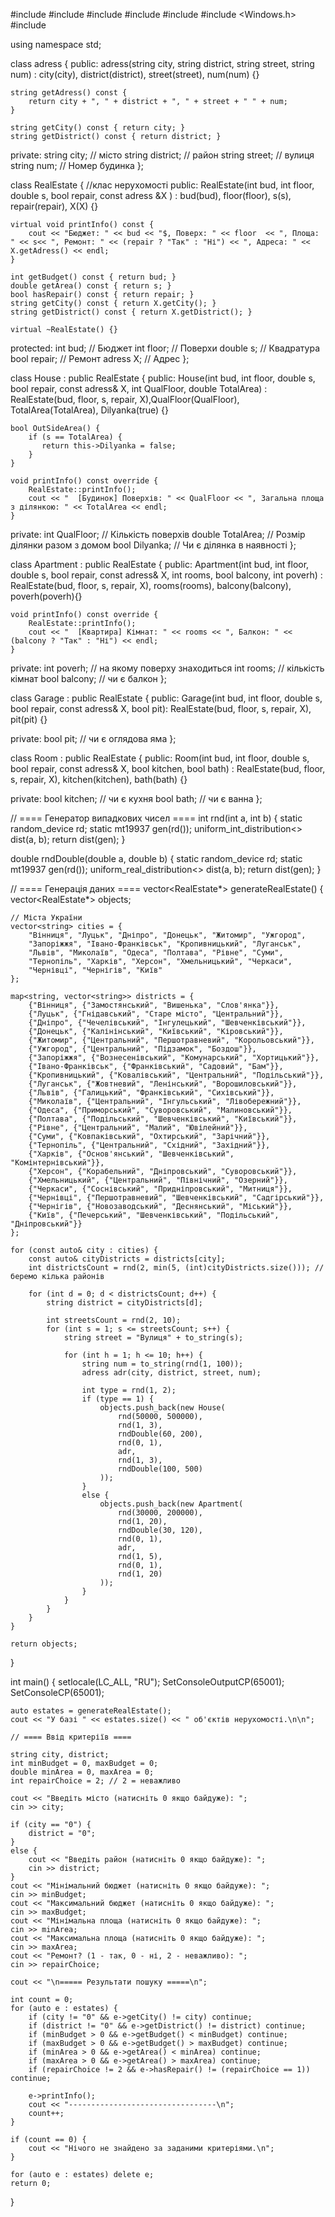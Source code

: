 #include <iostream>
#include <string>
#include <vector>
#include <random>
#include <ctime>
#include <Windows.h>
#include <map>

using namespace std;

class adress {
public:
    adress(string city, string district, string street, string num) : city(city), district(district), street(street), num(num) {}

    string getAdress() const {
        return city + ", " + district + ", " + street + " " + num;
    }

    string getCity() const { return city; }
    string getDistrict() const { return district; }

private:
    string city; // місто
    string district; // район
    string street; // вулиця
    string num; // Номер будинка
};

class RealEstate { //клас нерухомості
public:
    RealEstate(int bud, int floor, double s, bool repair, const adress &X ) : bud(bud), floor(floor), s(s), repair(repair), X(X) {}

    virtual void printInfo() const {
        cout << "Бюджет: " << bud << "$, Поверх: " << floor  << ", Площа: " << s<< ", Ремонт: " << (repair ? "Так" : "Ні") << ", Адреса: " << X.getAdress() << endl;
    }

    int getBudget() const { return bud; }
    double getArea() const { return s; }
    bool hasRepair() const { return repair; }
    string getCity() const { return X.getCity(); }
    string getDistrict() const { return X.getDistrict(); }

    virtual ~RealEstate() {}

protected:
    int bud; // Бюджет
    int floor; // Поверхи
    double s; // Квадратура
    bool repair; // Ремонт
    adress X; // Адрес
};

class House : public RealEstate {
public:
    House(int bud, int floor, double s, bool repair, const adress& X, int QualFloor, double TotalArea) : RealEstate(bud, floor, s, repair, X),QualFloor(QualFloor), TotalArea(TotalArea), Dilyanka(true) {}   
      
    bool OutSideArea() {   
        if (s == TotalArea) {
           return this->Dilyanka = false;
        }
    }    

    void printInfo() const override {
        RealEstate::printInfo();
        cout << "  [Будинок] Поверхів: " << QualFloor << ", Загальна площа з ділянкою: " << TotalArea << endl;
    }

private:
    int QualFloor; // Кількість поверхів
    double TotalArea; // Розмір ділянки разом з домом
    bool Dilyanka; // Чи є ділянка в наявності
};

class Apartment : public RealEstate {
public:
    Apartment(int bud, int floor, double s, bool repair, const adress& X, int rooms, bool balcony, int poverh) : RealEstate(bud, floor, s, repair, X), rooms(rooms), balcony(balcony), poverh(poverh){}

    void printInfo() const override {
        RealEstate::printInfo();
        cout << "  [Квартира] Кімнат: " << rooms << ", Балкон: " << (balcony ? "Так" : "Ні") << endl;
    }
       
private:
    int poverh; // на якому поверху знаходиться
    int rooms;   // кількість кімнат
    bool balcony; // чи є балкон
};

class Garage : public RealEstate {
public:
    Garage(int bud, int floor, double s, bool repair, const adress& X, bool pit): RealEstate(bud, floor, s, repair, X), pit(pit) {}
       
private:
    bool pit;  // чи є оглядова яма
};

class Room : public RealEstate {
public:
    Room(int bud, int floor, double s, bool repair, const adress& X, bool kitchen, bool bath) : RealEstate(bud, floor, s, repair, X), kitchen(kitchen), bath(bath) {}
       
private:
    bool kitchen; // чи є кухня
    bool bath; // чи є ванна
};

// ==== Генератор випадкових чисел ====
int rnd(int a, int b) {
    static random_device rd;
    static mt19937 gen(rd());
    uniform_int_distribution<> dist(a, b);
    return dist(gen);
}

double rndDouble(double a, double b) {
    static random_device rd;
    static mt19937 gen(rd());
    uniform_real_distribution<> dist(a, b);
    return dist(gen);
}

// ==== Генерація даних ====
vector<RealEstate*> generateRealEstate() {
    vector<RealEstate*> objects;

    // Міста України
    vector<string> cities = {
        "Вінниця", "Луцьк", "Дніпро", "Донецьк", "Житомир", "Ужгород",
        "Запоріжжя", "Івано-Франківськ", "Кропивницький", "Луганськ",
        "Львів", "Миколаїв", "Одеса", "Полтава", "Рівне", "Суми",
        "Тернопіль", "Харків", "Херсон", "Хмельницький", "Черкаси",
        "Чернівці", "Чернігів", "Київ"
    };
  
    map<string, vector<string>> districts = {
        {"Вінниця", {"Замостянський", "Вишенька", "Слов'янка"}},
        {"Луцьк", {"Гнідавський", "Старе місто", "Центральний"}},
        {"Дніпро", {"Чечелівський", "Інгулецький", "Шевченківський"}},
        {"Донецьк", {"Калінінський", "Київський", "Кіровський"}},
        {"Житомир", {"Центральний", "Першотравневий", "Корольовський"}},
        {"Ужгород", {"Центральний", "Підзамок", "Боздош"}},
        {"Запоріжжя", {"Вознесенівський", "Комунарський", "Хортицький"}},
        {"Івано-Франківськ", {"Франківський", "Садовий", "Бам"}},
        {"Кропивницький", {"Ковалівський", "Центральний", "Подільський"}},
        {"Луганськ", {"Жовтневий", "Ленінський", "Ворошиловський"}},
        {"Львів", {"Галицький", "Франківський", "Сихівський"}},
        {"Миколаїв", {"Центральний", "Інгульський", "Лівобережний"}},
        {"Одеса", {"Приморський", "Суворовський", "Малиновський"}},
        {"Полтава", {"Подільський", "Шевченківський", "Київський"}},
        {"Рівне", {"Центральний", "Малий", "Ювілейний"}},
        {"Суми", {"Ковпаківський", "Охтирський", "Зарічний"}},
        {"Тернопіль", {"Центральний", "Східний", "Західний"}},
        {"Харків", {"Основ'янський", "Шевченківський", "Комінтернівський"}},
        {"Херсон", {"Корабельний", "Дніпровський", "Суворовський"}},
        {"Хмельницький", {"Центральний", "Північний", "Озерний"}},
        {"Черкаси", {"Соснівський", "Придніпровський", "Митниця"}},
        {"Чернівці", {"Першотравневий", "Шевченківський", "Садгірський"}},
        {"Чернігів", {"Новозаводський", "Деснянський", "Міський"}},
        {"Київ", {"Печерський", "Шевченківський", "Подільський", "Дніпровський"}}
    };

    for (const auto& city : cities) {
        const auto& cityDistricts = districts[city];
        int districtsCount = rnd(2, min(5, (int)cityDistricts.size())); // беремо кілька районів

        for (int d = 0; d < districtsCount; d++) {
            string district = cityDistricts[d];

            int streetsCount = rnd(2, 10);
            for (int s = 1; s <= streetsCount; s++) {
                string street = "Вулиця" + to_string(s);

                for (int h = 1; h <= 10; h++) {
                    string num = to_string(rnd(1, 100));
                    adress adr(city, district, street, num);

                    int type = rnd(1, 2);
                    if (type == 1) {
                        objects.push_back(new House(
                            rnd(50000, 500000),
                            rnd(1, 3),
                            rndDouble(60, 200),
                            rnd(0, 1),
                            adr,
                            rnd(1, 3),
                            rndDouble(100, 500)
                        ));
                    }
                    else {
                        objects.push_back(new Apartment(
                            rnd(30000, 200000),
                            rnd(1, 20),
                            rndDouble(30, 120),
                            rnd(0, 1),
                            adr,
                            rnd(1, 5),
                            rnd(0, 1),
                            rnd(1, 20)
                        ));
                    }
                }
            }
        }
    }

    return objects;
}

int main()
{
    setlocale(LC_ALL, "RU");
    SetConsoleOutputCP(65001); 
    SetConsoleCP(65001);

    auto estates = generateRealEstate();
    cout << "У базі " << estates.size() << " об'єктів нерухомості.\n\n";

    // ==== Ввід критеріїв ====

    string city, district;
    int minBudget = 0, maxBudget = 0;
    double minArea = 0, maxArea = 0;
    int repairChoice = 2; // 2 = неважливо

    cout << "Введіть місто (натисніть 0 якщо байдуже): ";
    cin >> city;

    if (city == "0") {
        district = "0";
    }
    else {
        cout << "Введіть район (натисніть 0 якщо байдуже): ";
        cin >> district;
    }
    cout << "Мінімальний бюджет (натисніть 0 якщо байдуже): ";
    cin >> minBudget;
    cout << "Максимальний бюджет (натисніть 0 якщо байдуже): ";
    cin >> maxBudget;
    cout << "Мінімальна площа (натисніть 0 якщо байдуже): ";
    cin >> minArea;
    cout << "Максимальна площа (натисніть 0 якщо байдуже): ";
    cin >> maxArea;
    cout << "Ремонт? (1 - так, 0 - ні, 2 - неважливо): ";
    cin >> repairChoice;

    cout << "\n===== Результати пошуку =====\n";

    int count = 0;
    for (auto e : estates) {
        if (city != "0" && e->getCity() != city) continue;
        if (district != "0" && e->getDistrict() != district) continue;
        if (minBudget > 0 && e->getBudget() < minBudget) continue;
        if (maxBudget > 0 && e->getBudget() > maxBudget) continue;
        if (minArea > 0 && e->getArea() < minArea) continue;
        if (maxArea > 0 && e->getArea() > maxArea) continue;
        if (repairChoice != 2 && e->hasRepair() != (repairChoice == 1)) continue;

        e->printInfo();
        cout << "---------------------------------\n";
        count++;
    }

    if (count == 0) {
        cout << "Нічого не знайдено за заданими критеріями.\n";
    }

    for (auto e : estates) delete e;
    return 0;
}
